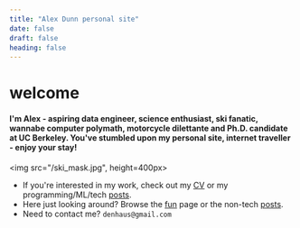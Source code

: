 ```yaml
---
title: "Alex Dunn personal site"
date: false
draft: false
heading: false
---
```


# welcome


#### I'm Alex - aspiring data engineer, science enthusiast, ski fanatic, wannabe computer polymath, motorcycle dilettante and Ph.D. candidate at UC Berkeley. You've stumbled upon my personal site, internet traveller - enjoy your stay! 


<img src="/ski_mask.jpg", height=400px></img>

* If you're interested in my work, check out my [CV](/cv) or my programming/ML/tech [posts](/posts).
* Here just looking around? Browse the [fun](/fun) page or the non-tech [posts](/posts).
* Need to contact me? `denhaus@gmail.com`
